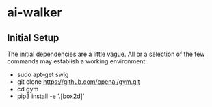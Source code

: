 # ai-walker

## Initial Setup

The initial dependencies are a little vague. All or a selection of the few commands may establish a working environment:

* sudo apt-get swig
* git clone https://github.com/openai/gym.git
* cd gym
* pip3 install -e '.[box2d]'

